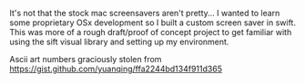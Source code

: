 It's not that the stock mac screensavers aren't pretty...
I wanted to learn some proprietary OSx development so I built a custom screen saver in swift.
This was more of a rough draft/proof of concept project to get familiar with using the sift visual library and setting up my environment.

Ascii art numbers graciously stolen from https://gist.github.com/yuanqing/ffa2244bd134f911d365

